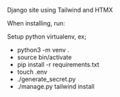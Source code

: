 Django site using Tailwind and HTMX

When installing, run: 

Setup python virtualenv, ex;
- python3 -m venv .
- source bin/activate
- pip install -r requirements.txt
- touch .env 
- ./generate_secret.py
- ./manage.py tailwind install